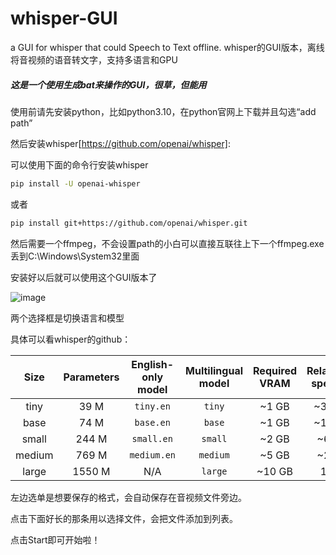 # whisper-GUI
a GUI for whisper that could Speech to Text offline. whisper的GUI版本，离线将音视频的语音转文字，支持多语言和GPU

##### 这是一个使用生成bat来操作的GUI，很草，但能用

使用前请先安装python，比如python3.10，在python官网上下载并且勾选“add path”

然后安装whisper[https://github.com/openai/whisper]:

可以使用下面的命令行安装whisper

```bash
pip install -U openai-whisper
```

或者

```bash
pip install git+https://github.com/openai/whisper.git 
```

然后需要一个ffmpeg，不会设置path的小白可以直接互联往上下一个ffmpeg.exe丢到C:\Windows\System32里面

安装好以后就可以使用这个GUI版本了

![image](https://user-images.githubusercontent.com/82741331/213493215-c5fbe086-4cc1-443c-af6f-024a9e527654.png)

两个选择框是切换语言和模型

具体可以看whisper的github：

|  Size  | Parameters | English-only model | Multilingual model | Required VRAM | Relative speed |
|:------:|:----------:|:------------------:|:------------------:|:-------------:|:--------------:|
|  tiny  |    39 M    |     `tiny.en`      |       `tiny`       |     ~1 GB     |      ~32x      |
|  base  |    74 M    |     `base.en`      |       `base`       |     ~1 GB     |      ~16x      |
| small  |   244 M    |     `small.en`     |      `small`       |     ~2 GB     |      ~6x       |
| medium |   769 M    |    `medium.en`     |      `medium`      |     ~5 GB     |      ~2x       |
| large  |   1550 M   |        N/A         |      `large`       |    ~10 GB     |       1x       |

左边选单是想要保存的格式，会自动保存在音视频文件旁边。

点击下面好长的那条用以选择文件，会把文件添加到列表。

点击Start即可开始啦！

